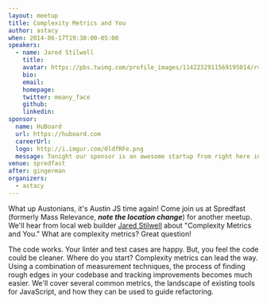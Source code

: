 ```yaml
---
layout: meetup
title: Complexity Metrics and You
author: astacy
when: 2014-06-17T19:30:00-05:00
speakers:
  - name: Jared Stilwell
    title:
    avatar: https://pbs.twimg.com/profile_images/1142232911569195014/rvWvOpFB_400x400.jpg
    bio:
    email:
    homepage:
    twitter: meany_face
    github:
    linkedin:
sponsor:
  name: HuBoard
  url: https://huboard.com
  careerUrl:
  logo: http://i.imgur.com/0ldfRFe.png
  message: Tonight our sponsor is an awesome startup from right here in Austin. <a href="https://huboard.com">HuBoard</a> gives you instant project management built right on top of what you're already using for your project, GitHub. Check out their app online, and make sure to tell them thanks for covering the pizza and drinks this month!
venue: spredfast
after: gingerman
organizers:
  - astacy
---
```


What up Austonians, it's Austin JS time again! Come join us at Spredfast (formerly Mass Relevance, **_note the location change_**) for another meetup. We'll hear from local web builder [Jared Stilwell][1] about "Complexity Metrics and You." What are complexity metrics? Great question!

The code works. Your linter and test cases are happy. But, you feel the code could be cleaner. Where do you start? Complexity metrics can lead the way. Using a combination of measurement techniques, the process of finding rough edges in your codebase and tracking improvements becomes much easier. We'll cover several common metrics, the landscape of existing tools for JavaScript, and how they can be used to guide refactoring.

[1]: https://twitter.com/meany_face
